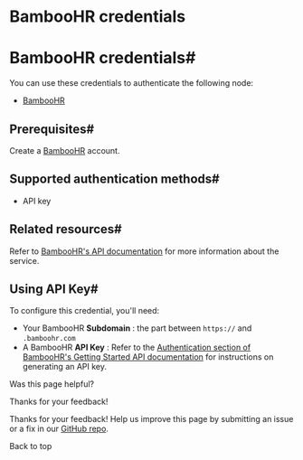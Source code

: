 # BambooHR credentials

[ ](https://github.com/n8n-io/n8n-docs/edit/main/docs/integrations/builtin/credentials/bamboohr.md "Edit this page")

# BambooHR credentials#

You can use these credentials to authenticate the following node:

  * [BambooHR](../../app-nodes/n8n-nodes-base.bamboohr/)



## Prerequisites#

Create a [BambooHR](https://www.bamboohr.com/) account.

## Supported authentication methods#

  * API key



## Related resources#

Refer to [BambooHR's API documentation](https://documentation.bamboohr.com/docs/getting-started) for more information about the service.

## Using API Key#

To configure this credential, you'll need:

  * Your BambooHR **Subdomain** : the part between `https://` and `.bamboohr.com`
  * A BambooHR **API Key** : Refer to the [Authentication section of BambooHR's Getting Started API documentation](https://documentation.bamboohr.com/docs/getting-started#authentication) for instructions on generating an API key.

Was this page helpful? 

Thanks for your feedback! 

Thanks for your feedback! Help us improve this page by submitting an issue or a fix in our [GitHub repo](https://github.com/n8n-io/n8n-docs). 

Back to top 
